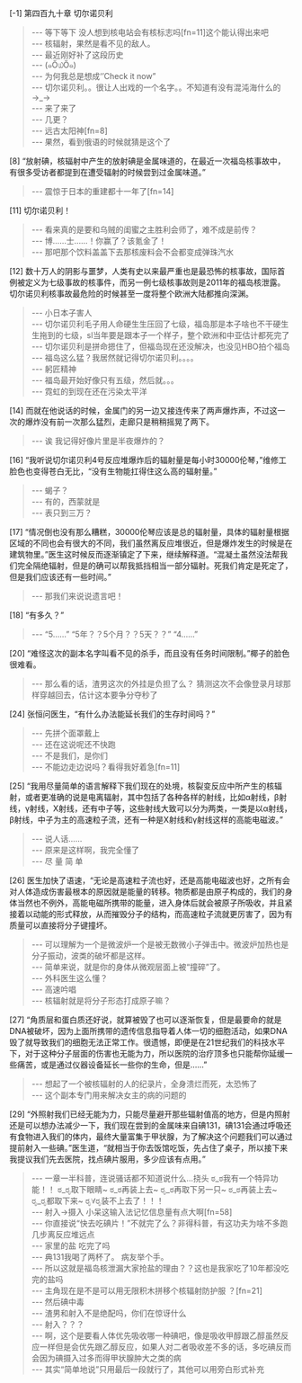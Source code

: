 
[-1] 第四百九十章 切尔诺贝利
>--- 等下等下 没人想到核电站会有核标志吗[fn=11]这个能认得出来吧<br>
>--- 核辐射，果然是看不见的敌人。<br>
>--- 最近刚好补了这段历史<br>
>--- (๑Ő௰Ő๑)<br>
>--- 为何我总是想成‘’Check it now”<br>
>--- 切尔诺贝利。。很让人出戏的一个名字。。不知道有没有混沌海什么的→_→<br>
>--- 来了来了<br>
>--- 几更？<br>
>--- 远古太阳神[fn=8]<br>
>--- 果然，看到俄语的时候就猜是这个了<br>

[8] “放射碘，核辐射中产生的放射碘是金属味道的，在最近一次福岛核事故中，有很多受访者都提到在遭受辐射的时候尝到过金属味道。”
>--- 震惊于日本的重建都十一年了[fn=14]<br>

[11] 切尔诺贝利！
>--- 看来真的是要和乌贼的闺蜜之主胜利会师了，难不成是前传？<br>
>--- 博……士……！你赢了？该氪金了！<br>
>--- 那吧那个饮料盖盖下去那核废料会不会都变成弹珠汽水<br>

[12] 数十万人的阴影与噩梦，人类有史以来最严重也是最恐怖的核事故，国际首例被定义为七级事故的核事件，而另一例七级核事故则是2011年的福岛核泄露。切尔诺贝利核事故最危险的时候甚至一度将整个欧洲大陆都推向深渊。
>--- 小日本子害人<br>
>--- 切尔诺贝利毛子用人命硬生生压回了七级，福岛那是本子啥也不干硬生生拖到的七级，sl当年要是跟本子一个样子，整个欧洲和中亚估计都死完了<br>
>--- 切尔诺贝利是拼命摁住了，但福岛现在还没解决，也没见HBO拍个福岛<br>
>--- 福岛这么猛？我居然就记得切尔诺贝利。。。。<br>
>--- 躬匠精神<br>
>--- 福岛最开始好像只有五级，然后就。。。<br>
>--- 霓虹的到现在还在污染太平洋<br>

[14] 而就在他说话的时候，金属门的另一边又接连传来了两声爆炸声，不过这一次的爆炸没有前一次那么猛烈，走廊只是稍稍摇晃了两下。
>--- 诶 我记得好像片里是半夜爆炸的？<br>

[16] “我听说切尔诺贝利4号反应堆爆炸后的辐射量是每小时30000伦琴，”维修工脸色也变得苍白无比，“没有生物能扛得住这么高的辐射量。”
>--- 蝎子？<br>
>--- 有的，西蒙就是<br>
>--- 表只到三万？<br>

[17] “情况倒也没有那么糟糕，30000伦琴应该是总的辐射量，具体的辐射量根据区域的不同也会有很大的不同，我们虽然离反应堆很近，但是爆炸发生的时候是在建筑物里。”医生这时候反而逐渐镇定了下来，继续解释道。“混凝土虽然没法帮我们完全隔绝辐射，但是的确可以帮我抵挡相当一部分辐射。死我们肯定是死定了，但是我们应该还有一些时间。”
>--- 那我们来说说遗言吧！<br>

[18] “有多久？”
>--- “5……”
“5年？？5个月？？5天？？”
“4……”<br>

[20] “难怪这次的副本名字叫看不见的杀手，而且没有任务时间限制。”椰子的脸色很难看。
>--- 那么看的话，渣男这次的外挂是负担了么？
猜测这次不会像登录月球那样穿越回去，估计这本要争分夺秒了<br>

[24] 张恒问医生，“有什么办法能延长我们的生存时间吗？”
>--- 先拼个面罩戴上<br>
>--- 还在这说呢还不快跑<br>
>--- 不是我们，是你们<br>
>--- 不能边走边说吗？看得我好着急[fn=11]<br>

[25] “我用尽量简单的语言解释下我们现在的处境，核裂变反应中所产生的核辐射，或者更准确的说是电离辐射，其中包括了各种各样的射线，比如α射线，β射线，γ射线，X射线，还有中子等，这些射线大致可以分为两类，一类是以α射线，β射线，中子为主的高速粒子流，还有一种是X射线和γ射线这样的高能电磁波。”
>--- 说人话……<br>
>--- 原来是这样啊，我完全懂了<br>
>--- 尽  量  简  单<br>

[26] 医生加快了语速，“无论是高速粒子流也好，还是高能电磁波也好，之所有会对人体造成伤害最根本的原因就是能量的转移。物质都是由原子构成的，我们的身体当然也不例外，高能电磁所携带的能量，进入身体后就会被原子所吸收，并且紧接着以动能的形式释放，从而摧毁分子的结构，而高速粒子流就更厉害了，因为有质量可以直接将分子键撞坏。
>--- 可以理解为一个是微波炉一个是被无数微小子弹击中。微波炉加热也是分子振动，波类的破坏都是这样。<br>
>--- 简单来说，就是你的身体从微观层面上被“撞碎”了。<br>
>--- 外科医生这么懂？<br>
>--- 高速吟唱<br>
>--- 核辐射就是将分子形态打成原子嘛？<br>

[27] “角质层和蛋白质还好说，就算被毁了也可以逐渐恢复，但是最要命的就是DNA被破坏，因为上面所携带的遗传信息指导着人体一切的细胞活动，如果DNA毁了就导致我们的细胞无法正常工作。很遗憾，即便是在21世纪我们的科技水平下，对于这种分子层面的伤害也无能为力，所以医院的治疗顶多也只能帮你延缓一些痛苦，或是通过仪器设备延长一些你的生命，但是……”
>--- 想起了一个被核辐射的人的纪录片，全身溃烂而死，太恐怖了<br>
>--- 这个副本专门用来解决女主的病的问题的<br>

[29] “外照射我们已经无能为力，只能尽量避开那些辐射值高的地方，但是内照射还是可以想办法减少一下，我们现在尝到的金属味来自碘131，碘131会通过呼吸还有食物进入我们的体内，最终大量富集于甲状腺，为了解决这个问题我们可以通过提前射入一些碘。”医生道，“就相当于你去饭馆吃饭，先占住了桌子，所以接下来我提议我们先去医院，找点碘片服用，多少应该有点用。”
>--- 一章一半科普，连说骚话都不知道说什么…挠头
ಠ_ಠ我有一个特异功能！！
ಠ_ರೃ取下眼睛~
ಠ_ಠ再装上去~
ರೃ_ಠ再取下另一只~
ಠ_ಠ再装上去~
ರೃ_ರೃ都取下来~
ರೃ∀ರೃ装不上去了！！！<br>
>--- 射入->摄入
小呆这输入法记忆信息量有点大啊[fn=58]<br>
>--- 你直接说“快去吃碘片！”不就完了么？非得科普，有这功夫为啥不多跑几步离反应堆远点<br>
>--- 家里的盐 吃完了吗<br>
>--- 典131我喝了两杯了。
病友举个手。<br>
>--- 所以这就是福岛核泄漏大家抢盐的理由？？这也是我家吃了10年都没吃完的盐吗<br>
>--- 主角现在是不是可以用无限积木拼移个核辐射防护服 ？[fn=21]<br>
>--- 然后碘中毒<br>
>--- 渣男和射入不是绝配吗，你们在惊讶什么<br>
>--- 射入？？？<br>
>--- 啊，这个是要看人体优先吸收哪一种碘吧，像是吸收甲醇跟乙醇虽然反应一样但是会优先跟乙醇反应，如果人对二者吸收差不多的话，多吃碘反而会因为碘摄入过多而得甲状腺肿大之类的病<br>
>--- 其实“简单地说”只用最后一段就行了，其他可以用旁白形式补充<br>
